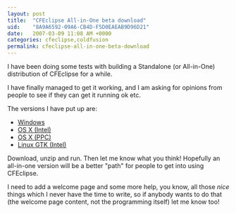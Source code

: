 ```yaml
---
layout: post
title:  "CFEclipse All-in-One beta download"
uid:	"8A9A6592-09A6-CB4D-F5D0EAEAB9D96D21"
date:   2007-03-09 11:08 AM +0000
categories: cfeclipse,coldfusion
permalink: cfeclipse-all-in-one-beta-download
---
```

I have been doing some tests with building a Standalone (or All-in-One) distribution of CFEclipse for a while.

I have finally managed to get it working, and I am asking for opinions from people to see if they can get it running ok etc.

The versions I have put up are:

<ul>
	<li><a href="http://www.cfeclipse.org/download/">Windows</a></li>
	<li><a href="http://www.cfeclipse.org/download/">OS X (Intel)</a></li>
	<li><a href="http://www.cfeclipse.org/download/">OS X (PPC)</a></li>
	<li><a href="http://www.cfeclipse.org/download/">Linux GTK (Intel)</a></li>
</ul>

Download, unzip and run. Then let me know what you think! Hopefully an all-in-one version will be a better "path" for people to get into using CFEclipse. 

I need to add a welcome page and some more help, you know, all those *nice* things which I never have the time to write, so if anybody wants to do that (the welcome page content, not the programming itself) let me know too!